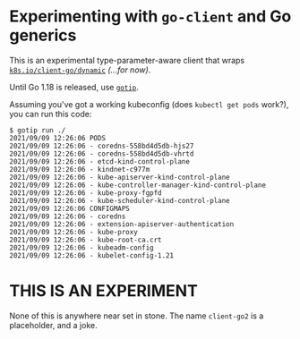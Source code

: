 # Experimenting with `go-client` and Go generics

This is an experimental type-parameter-aware client that wraps [`k8s.io/client-go/dynamic`](https://pkg.go.dev/k8s.io/client-go/dynamic) _(...for now)_.

Until Go 1.18 is released, use [`gotip`](https://pkg.go.dev/golang.org/dl/gotip).

Assuming you've got a working kubeconfig (does `kubectl get pods` work?), you can run this code:

```
$ gotip run ./
2021/09/09 12:26:06 PODS
2021/09/09 12:26:06 - coredns-558bd4d5db-hjs27
2021/09/09 12:26:06 - coredns-558bd4d5db-vhrtd
2021/09/09 12:26:06 - etcd-kind-control-plane
2021/09/09 12:26:06 - kindnet-c977m
2021/09/09 12:26:06 - kube-apiserver-kind-control-plane
2021/09/09 12:26:06 - kube-controller-manager-kind-control-plane
2021/09/09 12:26:06 - kube-proxy-fgpfd
2021/09/09 12:26:06 - kube-scheduler-kind-control-plane
2021/09/09 12:26:06 CONFIGMAPS
2021/09/09 12:26:06 - coredns
2021/09/09 12:26:06 - extension-apiserver-authentication
2021/09/09 12:26:06 - kube-proxy
2021/09/09 12:26:06 - kube-root-ca.crt
2021/09/09 12:26:06 - kubeadm-config
2021/09/09 12:26:06 - kubelet-config-1.21
```

# THIS IS AN EXPERIMENT

None of this is anywhere near set in stone.
The name `client-go2` is a placeholder, and a joke.
